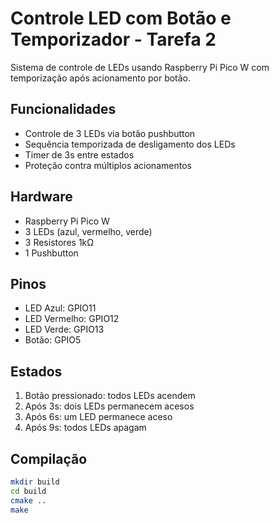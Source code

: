 # Controle LED com Botão e Temporizador - Tarefa 2

Sistema de controle de LEDs usando Raspberry Pi Pico W com temporização após acionamento por botão.

## Funcionalidades
- Controle de 3 LEDs via botão pushbutton
- Sequência temporizada de desligamento dos LEDs
- Timer de 3s entre estados
- Proteção contra múltiplos acionamentos

## Hardware
- Raspberry Pi Pico W
- 3 LEDs (azul, vermelho, verde)
- 3 Resistores 1kΩ
- 1 Pushbutton

## Pinos
- LED Azul: GPIO11
- LED Vermelho: GPIO12
- LED Verde: GPIO13  
- Botão: GPIO5

## Estados
1. Botão pressionado: todos LEDs acendem
2. Após 3s: dois LEDs permanecem acesos
3. Após 6s: um LED permanece aceso
4. Após 9s: todos LEDs apagam

## Compilação
```bash
mkdir build
cd build
cmake ..
make
